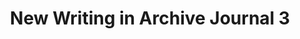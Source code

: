 ---
title: New Writing in Archive Journal 3
layout: entry
external_url: http://www.archivejournal.net/issue/3/
lede: I'm pleased to have two new pieces published in Archive Journal 3, a peer-reviewed online journal focused on the use and theory of archives and special collections in higher education. The first is a research article, "Foundations of Data Curation—The Pedagogy and Practice of 'Purposeful Work' with Research Data", and the second is a contribution to the journal's 360&deg; feature.
---